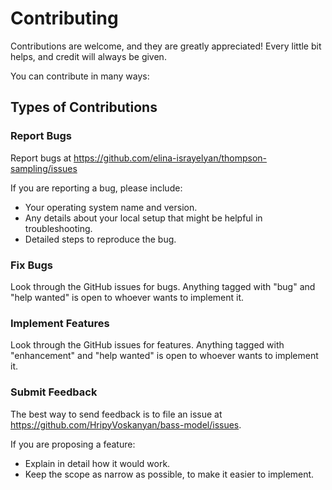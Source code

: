# Contributing

Contributions are welcome, and they are greatly appreciated! Every little bit
helps, and credit will always be given.

You can contribute in many ways:

## Types of Contributions

### Report Bugs

Report bugs at https://github.com/elina-israyelyan/thompson-sampling/issues

If you are reporting a bug, please include:

- Your operating system name and version.
- Any details about your local setup that might be helpful in troubleshooting.
- Detailed steps to reproduce the bug.

### Fix Bugs

Look through the GitHub issues for bugs. Anything tagged with "bug" and "help
wanted" is open to whoever wants to implement it.

### Implement Features

Look through the GitHub issues for features. Anything tagged with "enhancement"
and "help wanted" is open to whoever wants to implement it.

### Submit Feedback

The best way to send feedback is to file an issue at
https://github.com/HripyVoskanyan/bass-model/issues.

If you are proposing a feature:

- Explain in detail how it would work.
- Keep the scope as narrow as possible, to make it easier to implement.
